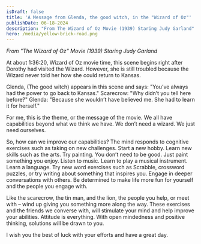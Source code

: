 ```yaml
---
isDraft: false
title: 'A Message from Glenda, the good witch, in the "Wizard of Oz"'
publishDate: 06-18-2024
description: "From The Wizard of Oz Movie (1939) Staring Judy Garland"
hero: /media/yellow-brick-road.png
---
```


_From "The Wizard of Oz" Movie (1939) Staring Judy Garland_

At about 1:36:20, Wizard of Oz movie time, this scene begins right after Dorothy had visited the Wizard. However, she is still troubled because the Wizard never told her how she could return to Kansas.

Glenda, (The good witch) appears in this scene and says: "You’ve always had the power to go back to Kansas."
Scarecrow: "Why didn’t you tell here before?"
Glenda: "Because she wouldn’t have believed me. She had to learn it for herself."

For me, this is the theme, or the message of the movie. We all have capabilities beyond what we think we have. We don’t need a wizard. We just need ourselves.

So, how can we improve our capabilities? The mind responds to cognitive exercises such as taking on new challenges. Start a new hobby. Learn new skills such as the arts. Try painting. You don’t need to be good. Just paint something you enjoy. Listen to music. Learn to play a musical instrument. Learn a language. Try new word exercises such as Scrabble, crossword puzzles, or try writing about something that inspires you. Engage in deeper conversations with others. Be determined to make life more fun for yourself and the people you engage with.

Like the scarecrow, the tin man, and the lion, the people you help, or meet with – wind up giving you something more along the way. These exercises and the friends we converse with, will stimulate your mind and help improve your abilities. Attitude is everything. With open mindedness and positive thinking, solutions will be drawn to you.

I wish you the best of luck with your efforts and have a great day.
